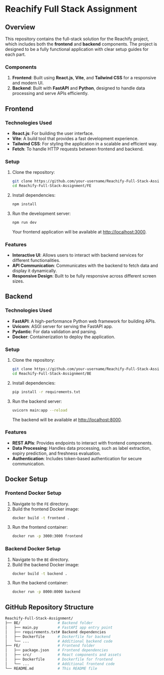 
# **Reachify Full Stack Assignment**

## **Overview**
This repository contains the full-stack solution for the Reachify project, which includes both the **frontend** and **backend** components. The project is designed to be a fully functional application with clear setup guides for each part.

### **Components**
1. **Frontend**: Built using **React.js**, **Vite**, and **Tailwind CSS** for a responsive and modern UI.
2. **Backend**: Built with **FastAPI** and **Python**, designed to handle data processing and serve APIs efficiently.

## **Frontend**

### **Technologies Used**
- **React.js**: For building the user interface.
- **Vite**: A build tool that provides a fast development experience.
- **Tailwind CSS**: For styling the application in a scalable and efficient way.
- **Fetch**: To handle HTTP requests between frontend and backend.

### **Setup**
1. Clone the repository:
   ```bash
   git clone https://github.com/your-username/Reachify-Full-Stack-Assignment.git
   cd Reachify-Full-Stack-Assignment/FE
   ```
2. Install dependencies:
   ```bash
   npm install
   ```
3. Run the development server:
   ```bash
   npm run dev
   ```
   Your frontend application will be available at [http://localhost:3000](http://localhost:3000).

### **Features**
- **Interactive UI**: Allows users to interact with backend services for different functionalities.
- **API Communication**: Communicates with the backend to fetch data and display it dynamically.
- **Responsive Design**: Built to be fully responsive across different screen sizes.

## **Backend**

### **Technologies Used**
- **FastAPI**: A high-performance Python web framework for building APIs.
- **Uvicorn**: ASGI server for serving the FastAPI app.
- **Pydantic**: For data validation and parsing.
- **Docker**: Containerization to deploy the application.

### **Setup**
1. Clone the repository:
   ```bash
   git clone https://github.com/your-username/Reachify-Full-Stack-Assignment.git
   cd Reachify-Full-Stack-Assignment/BE
   ```
2. Install dependencies:
   ```bash
   pip install -r requirements.txt
   ```
3. Run the backend server:
   ```bash
   uvicorn main:app --reload
   ```
   The backend will be available at [http://localhost:8000](http://localhost:8000).

### **Features**
- **REST APIs**: Provides endpoints to interact with frontend components.
- **Data Processing**: Handles data processing, such as label extraction, expiry prediction, and freshness evaluation.
- **Authentication**: Includes token-based authentication for secure communication.

## **Docker Setup**

### **Frontend Docker Setup**
1. Navigate to the `FE` directory.
2. Build the frontend Docker image:
   ```bash
   docker build -t frontend .
   ```
3. Run the frontend container:
   ```bash
   docker run -p 3000:3000 frontend
   ```

### **Backend Docker Setup**
1. Navigate to the `BE` directory.
2. Build the backend Docker image:
   ```bash
   docker build -t backend .
   ```
3. Run the backend container:
   ```bash
   docker run -p 8000:8000 backend
   ```

## **GitHub Repository Structure**

```bash
Reachify-Full-Stack-Assignment/
├── BE/                 # Backend folder
│   ├── main.py         # FastAPI app entry point
│   ├── requirements.txt# Backend dependencies
│   ├── Dockerfile      # Dockerfile for backend
│   └── ...             # Additional backend code
├── FE/                 # Frontend folder
│   ├── package.json    # Frontend dependencies
│   ├── src/            # React components and assets
│   ├── Dockerfile      # Dockerfile for frontend
│   └── ...             # Additional frontend code
└── README.md           # This README file
```

